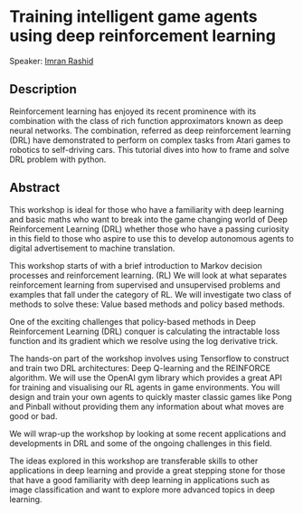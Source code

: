 # Training intelligent game agents using deep reinforcement learning
Speaker: [Imran Rashid](https://pydata.org/london2019/speaker/profile/70/)

## Description

Reinforcement learning has enjoyed its recent prominence with its combination with the class of rich function approximators known as deep neural networks. The combination, referred as deep reinforcement learning (DRL) have demonstrated to perform on complex tasks from Atari games to robotics to self-driving cars. This tutorial dives into how to frame and solve DRL problem with python.

## Abstract

This workshop is ideal for those who have a familiarity with deep learning and basic maths who want to break into the game changing world of Deep Reinforcement Learning (DRL) whether those who have a passing curiosity in this field to those who aspire to use this to develop autonomous agents to digital advertisement to machine translation.

This workshop starts of with a brief introduction to Markov decision processes and reinforcement learning. (RL) We will look at what separates reinforcement learning from supervised and unsupervised problems and examples that fall under the category of RL. We will investigate two class of methods to solve these: Value based methods and policy based methods.

One of the exciting challenges that policy-based methods in Deep Reinforcement Learning (DRL) conquer is calculating the intractable loss function and its gradient which we resolve using the log derivative trick.

The hands-on part of the workshop involves using Tensorflow to construct and train two DRL architectures: Deep Q-learning and the REINFORCE algorithm. We will use the OpenAI gym library which provides a great API for training and visualising our RL agents in game environments. You will design and train your own agents to quickly master classic games like Pong and Pinball without providing them any information about what moves are good or bad.

We will wrap-up the workshop by looking at some recent applications and developments in DRL and some of the ongoing challenges in this field.

The ideas explored in this workshop are transferable skills to other applications in deep learning and provide a great stepping stone for those that have a good familiarity with deep learning in applications such as image classification and want to explore more advanced topics in deep learning.